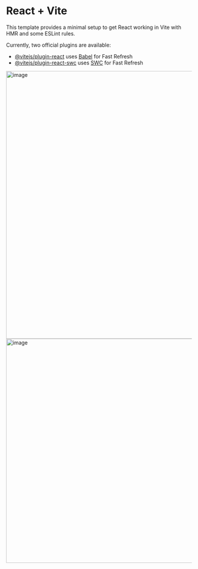 # React + Vite

This template provides a minimal setup to get React working in Vite with HMR and some ESLint rules.

Currently, two official plugins are available:

- [@vitejs/plugin-react](https://github.com/vitejs/vite-plugin-react/blob/main/packages/plugin-react/README.md) uses [Babel](https://babeljs.io/) for Fast Refresh
- [@vitejs/plugin-react-swc](https://github.com/vitejs/vite-plugin-react-swc) uses [SWC](https://swc.rs/) for Fast Refresh

<img width="1229" height="725" alt="image" src="https://github.com/user-attachments/assets/91af4488-b64e-4dcd-9686-4fa9e52dcaad" />

<img width="1375" height="607" alt="image" src="https://github.com/user-attachments/assets/aad11af3-a2b9-4ab7-91f9-9f039944ed24" />

